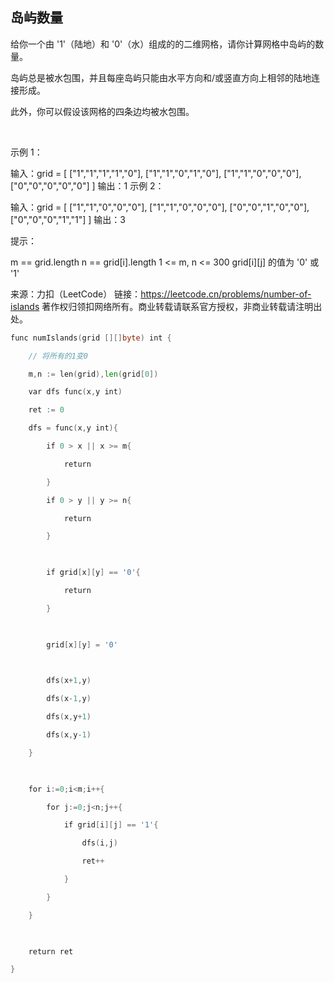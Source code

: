 ## 岛屿数量


给你一个由 '1'（陆地）和 '0'（水）组成的的二维网格，请你计算网格中岛屿的数量。

岛屿总是被水包围，并且每座岛屿只能由水平方向和/或竖直方向上相邻的陆地连接形成。

此外，你可以假设该网格的四条边均被水包围。

 

示例 1：

输入：grid = [
  ["1","1","1","1","0"],
  ["1","1","0","1","0"],
  ["1","1","0","0","0"],
  ["0","0","0","0","0"]
]
输出：1
示例 2：

输入：grid = [
  ["1","1","0","0","0"],
  ["1","1","0","0","0"],
  ["0","0","1","0","0"],
  ["0","0","0","1","1"]
]
输出：3
 

提示：

m == grid.length
n == grid[i].length
1 <= m, n <= 300
grid[i][j] 的值为 '0' 或 '1'

来源：力扣（LeetCode）
链接：https://leetcode.cn/problems/number-of-islands
著作权归领扣网络所有。商业转载请联系官方授权，非商业转载请注明出处。

```go
func numIslands(grid [][]byte) int {

    // 将所有的1变0 

    m,n := len(grid),len(grid[0])

    var dfs func(x,y int)

    ret := 0

    dfs = func(x,y int){

        if 0 > x || x >= m{

            return 

        }

        if 0 > y || y >= n{

            return 

        }

  

        if grid[x][y] == '0'{

            return 

        }

  

        grid[x][y] = '0'

  

        dfs(x+1,y) 

        dfs(x-1,y) 

        dfs(x,y+1) 

        dfs(x,y-1)  

    }    

  

    for i:=0;i<m;i++{

        for j:=0;j<n;j++{

            if grid[i][j] == '1'{

                dfs(i,j)

                ret++

            }

        }

    }

  

    return ret

}
```